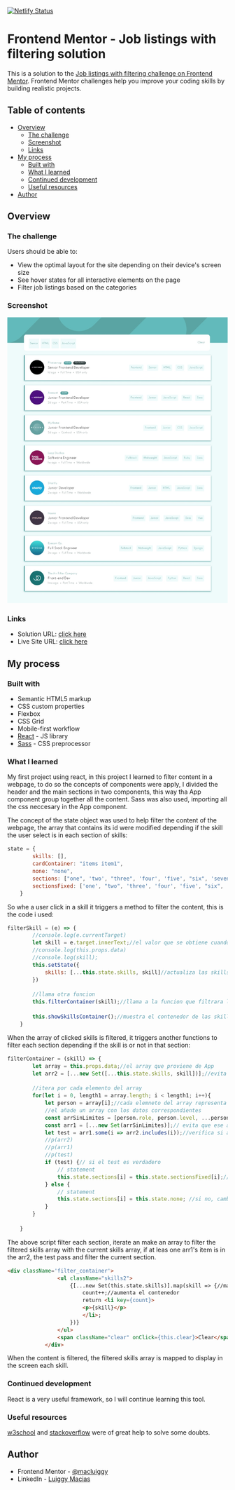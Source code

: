 [![Netlify Status](https://api.netlify.com/api/v1/badges/4a72add9-854a-4bba-b4e2-1b095640a7dc/deploy-status)](https://app.netlify.com/sites/static-job-listings-with-filter/deploys)

# Frontend Mentor - Job listings with filtering solution

This is a solution to the [Job listings with filtering challenge on Frontend Mentor](https://www.frontendmentor.io/challenges/job-listings-with-filtering-ivstIPCt). Frontend Mentor challenges help you improve your coding skills by building realistic projects. 

## Table of contents

- [Overview](#overview)
  - [The challenge](#the-challenge)
  - [Screenshot](#screenshot)
  - [Links](#links)
- [My process](#my-process)
  - [Built with](#built-with)
  - [What I learned](#what-i-learned)
  - [Continued development](#continued-development)
  - [Useful resources](#useful-resources)
- [Author](#author)



## Overview

### The challenge

Users should be able to:

- View the optimal layout for the site depending on their device's screen size
- See hover states for all interactive elements on the page
- Filter job listings based on the categories

### Screenshot

![](./final.jpeg)


### Links

- Solution URL: [click here](https://github.com/macluiggy/static-job-listings-master)
- Live Site URL: [click here](https://static-job-listings-with-filter.netlify.app/)

## My process

### Built with

- Semantic HTML5 markup
- CSS custom properties
- Flexbox
- CSS Grid
- Mobile-first workflow
- [React](https://reactjs.org/) - JS library
- [Sass](https://sass-lang.com/) - CSS preprocessor







### What I learned

My first project using react, in this project I learned to filter content in a webpage, to do so the concepts of components were apply, I divided the header and the main sections in two components, this way tha App component group together all the content.
Sass was also used, importing all the css neccesary in the App component.

The concept of the state object was used to help filter the content of the webpage, the array that contains its id were modified depending if the skill the user select is in each section of skills:
```js
state = {
        skills: [],
        cardContainer: "items item1",
        none: "none",
        sections: ["one", 'two', "three", 'four', 'five', "six", 'seven', 'eight', 'nine', 'ten'],
        sectionsFixed: ['one', "two", 'three', 'four', 'five', "six", 'seven', 'eight', 'nine', 'ten']
    }
```
So whe a user click in a skill it triggers a method to filter the content, this is the code i used:
```js
filterSkill = (e) => {
        //console.log(e.currentTarget)
        let skill = e.target.innerText;//el valor que se obtiene cuando se cliquea en una de las skills
        //console.log(this.props.data)
        //console.log(skill);
        this.setState({
        	skills: [...this.state.skills, skill]//actualiza las skills del state object añadiendo la que se acaba de clicar
        })
   		
        //llama otra funcion
        this.filterContainer(skill);//llama a la funcion que filtrara la skill

    	this.showSkillsContainer();//muestra el contenedor de las skills filtradas
    }
```
When the array of clicked skills is filtered, it triggers another functions to filter each section depending if the skill is or not in that section:

```js
filterContainer = (skill) => {
    	let array = this.props.data;//el array que proviene de App
    	let arr2 = [...new Set([...this.state.skills, skill])];//evita que se repita los mismos valores en el array
    	
    	//itera por cada elemento del array
    	for(let i = 0, length1 = array.length; i < length1; i++){
    		let person = array[i];//cada elemneto del array representa un objeto con datos de un individuo
    		//el añade un array con los datos correspondientes 
    		const arrSinLimites = [person.role, person.level, ...person.languages, ...person.tools];
    		const arr1 = [...new Set(arrSinLimites)];// evita que ese array se repita
    		let test = arr1.some(i => arr2.includes(i));//verifica si al menos un elemento del arr2 se encuentra en el arr1
    		//p(arr2)
    		//p(arr1)
    		//p(test)
    		if (test) {// si el test es verdadero
    			// statement
    			this.state.sections[i] = this.state.sectionsFixed[i];//cambia el id de la seccion correspondiente al id que lo mostrara por pantalla
    		} else {
    			// statement
    			this.state.sections[i] = this.state.none; //si no, cambia el id para que no se muestre por pantalla
    		}
    	}
    	
    }
```
The above script filter each section, iterate an make an array to filter the filtered skills array with the current skills array, if at leas one arr1's item is in the arr2, the test pass and filter the current section.
```html
<div className='filter_container'>
				<ul className="skills2">
                	{[...new Set(this.state.skills)].map(skill => {//mapea cada elemento del array de las skills filtradas, y añade cada una al contenedor
                		count++;//aumenta el contenedor
                		return <li key={count}>
                		<p>{skill}</p>
                		</li>;
                	})}
            	</ul>
            	<span className="clear" onClick={this.clear}>Clear</span>
			</div>
```
When the content is filtered,  the filtered skills array is mapped to display in the screen each skill.



### Continued development

React is a very useful framework, so I will continue learning this tool.


### Useful resources
[w3school](https://www.w3schools.com/) and [stackoverflow](https://stackoverflow.com/) were of great help to solve some doubts.

## Author

- Frontend Mentor - [@macluiggy](https://www.frontendmentor.io/profile/macluiggy)
- LinkedIn - [Luiggy Macias](https://www.linkedin.com/in/luiggy-macias-402696155/)

